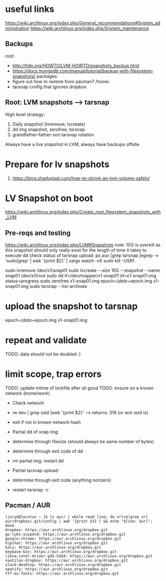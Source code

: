 # useful links
https://wiki.archlinux.org/index.php/General_recommendations#System_administration
https://wiki.archlinux.org/index.php/System_maintenance

## Backups
root:
- http://tldp.org/HOWTO/LVM-HOWTO/snapshots_backup.html
- https://docs.mongodb.com/manual/tutorial/backup-with-filesystem-snapshots/
packages:
- figure out how to restore from pacman?
/home: 
- tarsnap config that ignores dropbox

## Root: LVM snapshots --> tarsnap
High level strategy:
1. Daily snapshot (lvremove, lvcreate)
2. dd img snapshot, zerofree, tarsnap
3. grandfather-father-son tarsnap rotation

Always have a live snapshot in LVM, always have backups offsite.

# Prepare for lv snapshots
1. https://blog.shadypixel.com/how-to-shrink-an-lvm-volume-safely/

# LV Snapshot on boot
https://wiki.archlinux.org/index.php/Create_root_filesystem_snapshots_with_LVM

## Pre-reqs and testing
https://wiki.archlinux.org/index.php/LVM#Snapshots
note: 10G is overkill as this snapshot should only really exist for the length of time it takes to execute dd
check status of tarsnap upload: ps aux |grep tarsnap |egrep -v 'sudo|grep' | awk '{print $2}' | xargs watch -n5 sudo kill -USR1

sudo lvremove /dev/x1/snap01 
sudo lvcreate --size 10G --snapshot --name snap01 /dev/x1/root
sudo dd if=/dev/mapper/x1-snap01 of=x1-snap01.img status=progress
sudo zerofree x1-snap01.img 
epoch=$(date +%s) && time sudo tarsnap -c -f x1-snap01-$epoch.img x1-snap01.img 
sudo tarsnap --list-archives

# upload the snapshot to tarsnap
epoch=$(date +%s) && sudo tarsnap -c -f x1-snap01-$epoch.img x1-snap01.img

# repeat and validate
TODO: data should not be doubled :)

# limit scope, trap errors
TODO: update mtime of lockfile after all good
TODO: ensure on a known network (home/work)
- Check network
 - iw dev | grep ssid |awk '{print $2}' --> returns: 318 (or w/e ssid is)
 - exit if not in known network hash

- Partial dd of snap img:
 - determine through filesize (should always be same number of bytes)
 - determine through exit code of dd
 - rm partial img; restart dd

- Partial tarsnap upload:
 - determine through exit code (anything nonzero)
 - restart tarsnap -c

## Pacman / AUR
```shell
[jaryd@locutus ~ ]$ ls aur/ | while read line; do url=$(grep url aur/dropbox/.git/config | awk '{print $3}') && echo "$line: $url"; done
dropbox: https://aur.archlinux.org/dropbox.git
go-luks-suspend: https://aur.archlinux.org/dropbox.git
google-chrome: https://aur.archlinux.org/dropbox.git
hipchat: https://aur.archlinux.org/dropbox.git
kalu: https://aur.archlinux.org/dropbox.git
keybase-bin: https://aur.archlinux.org/dropbox.git
libva-intel-driver-g45-h264: https://aur.archlinux.org/dropbox.git
nautilus-dropbox: https://aur.archlinux.org/dropbox.git
slack-desktop: https://aur.archlinux.org/dropbox.git
spotify: https://aur.archlinux.org/dropbox.git
ttf-ms-fonts: https://aur.archlinux.org/dropbox.git
```
